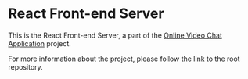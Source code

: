 # React Front-end Server

This is the React Front-end Server, a part of the [Online Video Chat Application](https://github.com/Gurmigou/course-project-chat-root) project.

For more information about the project, please follow the link to the root repository.
